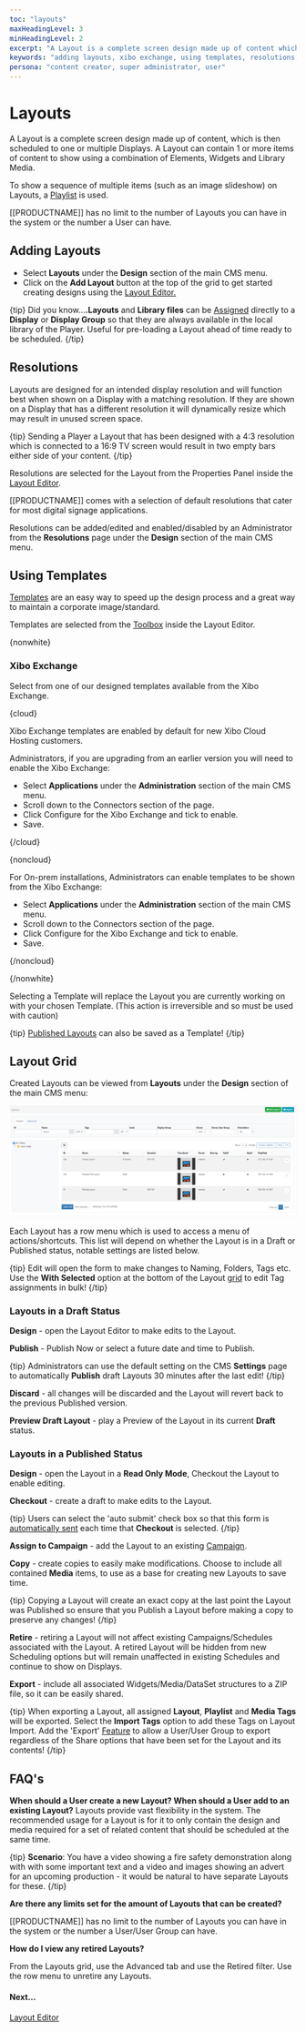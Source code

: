 ```yaml
---
toc: "layouts"
maxHeadingLevel: 3
minHeadingLevel: 2
excerpt: "A Layout is a complete screen design made up of content which is then scheduled to a Display"
keywords: "adding layouts, xibo exchange, using templates, resolutions, checkout, preview layout, preview draft layout, assign to campaign, retire layout, export layout, publish "
persona: "content creator, super administrator, user"
---
```


# Layouts

A Layout is a complete screen design made up of content, which is then scheduled to one or multiple Displays. A Layout can contain 1 or more items of content to show using a combination of Elements, Widgets and Library Media.

To show a sequence of multiple items (such as an image slideshow) on Layouts, a [Playlist](media_playlists.html) is used.

[[PRODUCTNAME]] has no limit to the number of Layouts you can have in the system or the number a User can have.

## Adding Layouts

- Select **Layouts** under the **Design** section of the main CMS menu.
- Click on the **Add Layout** button at the top of the grid to get started creating designs using the [Layout Editor.](layouts_editor.html)

{tip}
Did you know…**.Layouts** and **Library files** can be [Assigned](displays.html#content-assign-files--layouts) directly to a **Display** or **Display Group** so that they are always available in the local library of the Player. Useful for pre-loading a Layout ahead of time ready to be scheduled.
{/tip}


## Resolutions

Layouts are designed for an intended display resolution and will function best when shown on a Display with a matching resolution. If they are shown on a Display that has a different resolution it will dynamically resize which may result in unused screen space.  

{tip}
Sending a Player a Layout that has been designed with a 4:3 resolution which is connected to a 16:9 TV screen would result in two empty bars either side of your content. 
{/tip}

Resolutions are selected for the Layout from the Properties Panel inside the [Layout Editor](layouts_editor.html).

[[PRODUCTNAME]] comes with a selection of default resolutions that cater for most digital signage applications.  

Resolutions can be added/edited and enabled/disabled by an Administrator from the **Resolutions** page under the **Design** section of the main CMS menu.

 ## Using Templates

[Templates](layouts_templates.html) are an easy way to speed up the design process and a great way to maintain a corporate image/standard.

Templates are selected from the [Toolbox](layouts_editor.html#content-toolbox) inside the Layout Editor.

{nonwhite}

### Xibo Exchange

Select from one of our designed templates available from the Xibo Exchange.

{cloud}

Xibo Exchange templates are enabled by default for new Xibo Cloud Hosting customers.

Administrators, if you are upgrading from an earlier version you will need to enable the Xibo Exchange:

- Select **Applications** under the **Administration** section of the main CMS menu.
- Scroll down to the Connectors section of the page.
- Click Configure for the Xibo Exchange and tick to enable.
- Save.

{/cloud}

{noncloud}

For On-prem installations, Administrators can enable templates to be shown from the Xibo Exchange:

- Select **Applications** under the **Administration** section of the main CMS menu.
- Scroll down to the Connectors section of the page.
- Click Configure for the Xibo Exchange and tick to enable.
- Save.

{/noncloud}

{/nonwhite}

Selecting a Template will replace the Layout you are currently working on with your chosen Template. (This action is irreversible and so must be used with caution)

{tip}
[Published Layouts](layouts_editor_publish_options.html) can also be saved as a Template!
{/tip}

## Layout Grid

Created Layouts can be viewed from **Layouts** under the **Design** section of the main CMS menu:

![Layout Grid](img/v4_layouts_grid.png)

Each Layout has a row menu which is used to access a menu of actions/shortcuts. This list will depend on whether the Layout is in a Draft or Published status, notable settings are listed below.

{tip}
Edit will open the form to make changes to Naming, Folders, Tags etc.
Use the **With Selected** option at the bottom of the Layout [grid](tour_cms_navigation.html#content-grids) to edit Tag assignments in bulk!
{/tip}

### Layouts in a Draft Status

**Design** - open the Layout Editor to make edits to the Layout.

**Publish** - Publish Now or select a future date and time to Publish.

{tip}
Administrators can use the default setting on the CMS **Settings** page to automatically **Publish** draft Layouts 30 minutes after the last edit!
{/tip}

**Discard** -  all changes will be discarded and the Layout will revert back to the previous Published version.

**Preview Draft Layout** - play a Preview of the Layout in its current **Draft** status.

### Layouts in a Published Status

**Design** - open the Layout in a **Read Only Mode**, Checkout the Layout to enable editing.

**Checkout** - create a draft to make edits to the Layout.

{tip}
Users can select the 'auto submit' check box so that this form is [automatically sent](tour_cms_navigation.html#content-automatic-submission-of-forms) each time that **Checkout** is selected. 
{/tip}

**Assign to Campaign** - add the Layout to an existing [Campaign](layouts_campaigns.html).

**Copy** - create copies to easily make modifications.  Choose to include all contained **Media** items, to use as a base for creating new Layouts to save time.

{tip}
Copying a Layout will create an exact copy at the last point the Layout was Published so ensure that you Publish a Layout before making a copy to preserve any changes!
{/tip}

**Retire** - retiring a Layout will not affect existing Campaigns/Schedules associated with the Layout. A retired Layout will be hidden from new Scheduling options but will remain unaffected in existing Schedules and continue to show on Displays.

**Export** - include all associated Widgets/Media/DataSet structures to a ZIP file, so it can be easily shared. 

{tip}
When exporting a Layout, all assigned **Layout**, **Playlist** and **Media Tags** will be exported. Select the **Import Tags** option to add these Tags on Layout Import.
Add the 'Export' [Feature](users_features_and_sharing.html) to allow a User/User Group to export regardless of the Share options that have been set for the Layout and its contents!
{/tip}

## FAQ's

**When should a User create a new Layout? When should a User add to an existing Layout?**
Layouts provide vast flexibility in the system. The recommended usage for a Layout is for it to only contain the design and media required for a set of related content that should be scheduled at the same time.

{tip}
**Scenario**:
You have a video showing a fire safety demonstration along with with some important text and a video and images showing an advert for an upcoming production - it would be natural to have separate Layouts for these.
{/tip}

**Are there any limits set for the amount of Layouts that can be created?**

[[PRODUCTNAME]] has no limit to the number of Layouts you can have in the system or the number a User/User Group can have.

**How do I view any retired Layouts?**

From the Layouts grid, use the Advanced tab and use the Retired filter. Use the row menu to unretire any Layouts.



#### Next...

[Layout Editor](layouts_editor.html)

